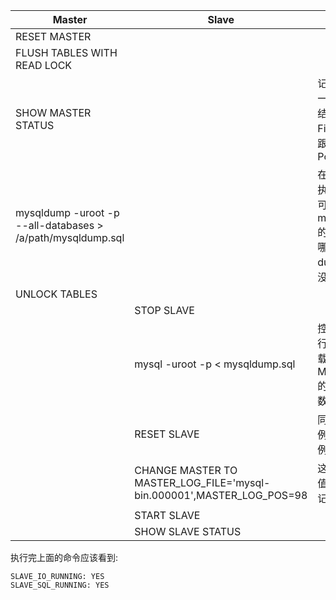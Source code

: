 | Master                                                      | Slave                                                                 | Note                                                        |
| ----------------------------------------------------------- | --------------------------------------------------------------------- | ----------------------------------------------------------- |
| RESET MASTER                                                |                                                                       |                                                             |
| FLUSH TABLES WITH READ LOCK                                 |                                                                       |                                                             |
| SHOW MASTER STATUS                                          |                                                                       | 记录下这一步显示结果的 File 名称跟 Position                 |
| mysqldump -uroot -p --all-databases > /a/path/mysqldump.sql |                                                                       | 在控制台执行完就可以释放 master 的锁了,哪怕 dump 还没执行完 |
| UNLOCK TABLES                                               |                                                                       |                                                             |
|                                                             | STOP SLAVE                                                            |                                                             |
|                                                             | mysql -uroot -p < mysqldump.sql                                       | 控制台执行命令加载 MASTER 的 dump 数据                      |
|                                                             | RESET SLAVE                                                           | 同步从实例跟主实例的日志                                    |
|                                                             | CHANGE MASTER TO MASTER_LOG_FILE='mysql-bin.000001',MASTER_LOG_POS=98 | 这一步的值是前面记录的                                      |
|                                                             | START SLAVE                                                           |                                                             |
|                                                             | SHOW SLAVE STATUS                                                     |                                                             |

执行完上面的命令应该看到:

```
SLAVE_IO_RUNNING: YES
SLAVE_SQL_RUNNING: YES

```
